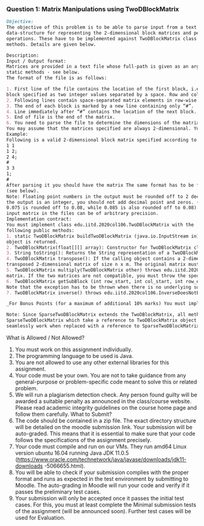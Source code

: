 ### Question 1: Matrix Manipulations using TwoDBlockMatrix


```markdown
Objective:
The objective of this problem is to be able to parse input from a text file, develop a
data-structure for representing the 2-dimensional block matrices and perform basic matrix
operations. These have to be implemented against TwoDBlockMatrix class with specified public
methods. Details are given below.

Description:
Input / Output format:
Matrices are provided in a text file whose full-path is given as an argument to one of the
static methods - see below.
The format of the file is as follows:

1. First line of the file contains the location of the first block, i.e., the (row, col) of the
block specified as two integer values separated by a space. Row and column indexes start at 1.
2. Following lines contain space-separated matrix elements in row-wise order that are all floats. The line ends at the first occurrence of a semicolon.
3. The end of each block is marked by a new line containing only “#”.
4. Line immediately after “#” contains the location of the next block.
5. End of file is the end of the matrix.
6. You need to parse the file to determine the dimensions of the matrix.
You may assume that the matrices specified are always 2-dimensional. You must construct the smallest block matrix (in terms of the number of rows and columns) possible with the given input.
Example:
Following is a valid 2-dimensional block matrix specified according to the above-specified format:
1 1
1 2;
2 4;
#
3 3
1;
#
After parsing it you should have the matrix The same format has to be followed for generating a string representation of any matrix
(see below).
Note: Floating point numbers in the output must be rounded off to 2 decimal places. If
the output is an integer, you should not add decimal point and zeros. (Remember that
0.075 is rounded off to 0.08, while 0.085 is also rounded off to 0.08). However, the
input matrix in the files can be of arbitrary precision.
Implementation contract:
You must implement class edu.iitd.2020col106.TwoDBlockMatrix with the
following public methods:
1. static TwoDBlockMatrix buildTwoDBlockMatrix (java.io.InputStream in): This is a static method on the TwoDBlockMatrix class which takes a reference to a stream from which the matrix --formatted as above-- is read and a reference to the newly created
object is returned.
2. TwoDBlockMatrix(float[][] array): Constructor for TwoDBlockMatrix class from a 2-dimensional array of floats.
3. String toString(): Returns the String representation of a TwoDBlockMatrix object according to the format described above, which when printed (or written to a file) should match the desired result.
4. TwoDBlockMatrix transpose(): If the calling object contains a 2-dimensional matrix of size m x n. The method should return the new
transposed 2-dimensional matrix of size n x m. The original matrix must remain unchanged.
5. TwoDBlockMatrix multiply(TwoDBlockMatrix other) throws edu.iitd.2020col106.IncompatibleDimensionException: This method takes another matrix object of type TwoDBlockMatrix. The task is to perform matrix multiplication this x other. The method should return the product
matrix. If the two matrices are not compatible, you must throw the specified exception.
6. TwoDBlockMatrix getSubBlock (int row_start, int col_start, int row_end, int col_end) throws edu.iitd.2020col106.SubBlockNotFoundException: This method returns the sub-block of the TwoDBlockMatrix object that belongs to the slice with rows between {row_start, row_end} and columns between {col_start, col_end}.
Note that the exception has to be thrown when there is no underlying sub-block in the specified range.
7. TwoDBlockMatrix inverse() throws edu.iitd.2020col106.InverseDoesNotExistException: The method should return a new TwoDBlockMatrix object containing the inverse of the given matrix. In case the inverse matrix does not exist, you must raise an exception rather than returning anything.

_For Bonus Points (for a maximum of additional 10% marks) You must implement class edu.iitd.2020col106.SparseTwoDBlockMatrix extends edu.iitd.2020col106.TwoDBlockMatrix that can handle sparse block matrices of large sizes -- i.e., in the order of 1000 x 1000 (at least) with the same public methods as the superclass. No additional methods are required._

Note: Since SparseTwoDBlockMatrix extends the TwoDBlockMatrix, all methods in
SparseTwoDBlockMatrix which take a reference to TwoDBlockMatrix object should
seamlessly work when replaced with a reference to SparseTwoDBlockMatrix.
```

What is Allowed / Not Allowed?
1. You must work on this assignment individually.
2. The programming language to be used is Java.
3. You are not allowed to use any other external libraries for this assignment.
4. Your code must be your own. You are not to take guidance from any
general-purpose or problem-specific code meant to solve this or related problem.
5. We will run a plagiarism detection check. Any person found guilty will be awarded
a suitable penalty as announced in the class/course website. Please read
academic integrity guidelines on the course home page and follow them
carefully.
What to Submit?
1. The code should be contained in a zip file. The exact directory structure will be
detailed on the moodle submission link. Your submission will be auto-graded.
This means that it is essential to make sure that your code follows the
specifications of the assignment precisely.
2. Your code must compile and run on our VMs. They run amd64 Linux version
ubuntu 16.04 running Java JDK 11.0.5
(https://www.oracle.com/technetwork/java/javase/downloads/jdk11-downloads
-5066655.html).
3. You will be able to check if your submission complies with the proper format and
runs as expected in the test environment by submitting to Moodle. The
auto-grading in Moodle will run your code and verify if it passes the preliminary
test cases.
4. Your submission will only be accepted once it passes the initial test cases. For
this, you must at least complete the Minimal submission tests of the assignment
(will be announced soon). Further test cases will be used for Evaluation.
